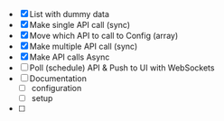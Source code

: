 
* [x] List with dummy data
* [x] Make single API call (sync)
* [x] Move which API to call to Config (array)
* [x] Make multiple API call (sync)
* [x] Make API calls Async
* [ ] Poll (schedule) API & Push to UI with WebSockets
* [ ] Documentation
    * [ ] configuration
    * [ ] setup
* [ ]
